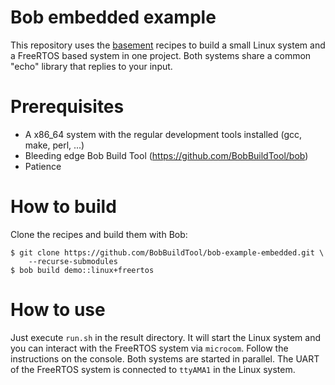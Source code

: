 # Bob embedded example

This repository uses the [basement](https://github.com/BobBuildTool/basement)
recipes to build a small Linux system and a FreeRTOS based system in one
project. Both systems share a common "echo" library that replies to your input.

# Prerequisites

* A x86_64 system with the regular development tools installed (gcc, make,
  perl, ...)
* Bleeding edge Bob Build Tool (https://github.com/BobBuildTool/bob)
* Patience

# How to build

Clone the recipes and build them with Bob:

    $ git clone https://github.com/BobBuildTool/bob-example-embedded.git \
	    --recurse-submodules
    $ bob build demo::linux+freertos

# How to use

Just execute `run.sh` in the result directory. It will start the Linux system
and you can interact with the FreeRTOS system via `microcom`. Follow the
instructions on the console. Both systems are started in parallel. The UART of
the FreeRTOS system is connected to `ttyAMA1` in the Linux system.

